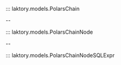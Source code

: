 ::: laktory.models.PolarsChain

--

::: laktory.models.PolarsChainNode

--

::: laktory.models.PolarsChainNodeSQLExpr
